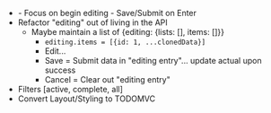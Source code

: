 - <TextInput />
  - Focus on begin editing
  - Save/Submit on Enter
- Refactor "editing" out of living in the API
  - Maybe maintain a list of {editing: {lists: [], items: []}}
    - `editing.items = [{id: 1, ...clonedData}]`
    - Edit...
    - Save = Submit data in "editing entry"... update actual upon success
    - Cancel = Clear out "editing entry"
- Filters [active, complete, all]
- Convert Layout/Styling to TODOMVC
